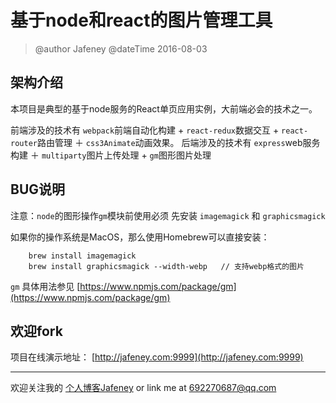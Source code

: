 # 基于node和react的图片管理工具
> @author Jafeney
> @dateTime 2016-08-03

## 架构介绍
本项目是典型的基于node服务的React单页应用实例，大前端必会的技术之一。

前端涉及的技术有 `webpack`前端自动化构建 + `react-redux`数据交互 + `react-router`路由管理 ＋ `css3Animate`动画效果。
后端涉及的技术有 `express`web服务构建 ＋ `multiparty`图片上传处理 + `gm`图形图片处理   

## BUG说明
注意：`node`的图形操作`gm`模块前使用必须 先安装 `imagemagick` 和 `graphicsmagick`

如果你的操作系统是MacOS，那么使用Homebrew可以直接安装：

```
    brew install imagemagick
    brew install graphicsmagick --width-webp   // 支持webp格式的图片  
```

`gm` 具体用法参见 [https://www.npmjs.com/package/gm](https://www.npmjs.com/package/gm)

## 欢迎fork
项目在线演示地址： [http://jafeney.com:9999](http://jafeney.com:9999)

---

欢迎关注我的 [个人博客Jafeney](http://jafeney.com)
or link me at 692270687@qq.com  
